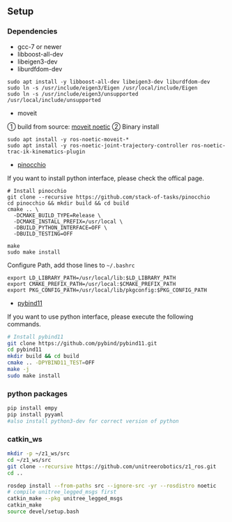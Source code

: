 ## Setup

### Dependencies

+ gcc-7 or newer
+ libboost-all-dev
+ libeigen3-dev
+ liburdfdom-dev

```shell
sudo apt install -y libboost-all-dev libeigen3-dev liburdfdom-dev
sudo ln -s /usr/include/eigen3/Eigen /usr/local/include/Eigen
sudo ln -s /usr/include/eigen3/unsupported /usr/local/include/unsupported
```
+ moveit

① build from source: [moveit noetic](https://ros-planning.github.io/moveit_tutorials/doc/getting_started/getting_started.html)
② Binary install
```
sudo apt install -y ros-noetic-moveit-*
sudo apt install -y ros-noetic-joint-trajectory-controller ros-noetic-trac-ik-kinematics-plugin
```

+ [pinocchio](https://stack-of-tasks.github.io/pinocchio/download.html)

If you want to install python interface, please check the offical page.
```
# Install pinocchio
git clone --recursive https://github.com/stack-of-tasks/pinocchio
cd pinocchio && mkdir build && cd build
cmake .. \
  -DCMAKE_BUILD_TYPE=Release \
  -DCMAKE_INSTALL_PREFIX=/usr/local \
  -DBUILD_PYTHON_INTERFACE=OFF \
  -DBUILD_TESTING=OFF 

make
sudo make install
```

Configure Path, add those lines to `~/.bashrc`
```
export LD_LIBRARY_PATH=/usr/local/lib:$LD_LIBRARY_PATH
export CMAKE_PREFIX_PATH=/usr/local:$CMAKE_PREFIX_PATH
export PKG_CONFIG_PATH=/usr/local/lib/pkgconfig:$PKG_CONFIG_PATH
```

+ [pybind11](https://github.com/pybind/pybind11) 

If you want to use python interface, please execute the following commands.

```bash
# Install pybind11
git clone https://github.com/pybind/pybind11.git
cd pybind11
mkdir build && cd build
cmake .. -DPYBIND11_TEST=OFF
make -j
sudo make install
```
### python packages
```bash
pip install empy
pip install pyyaml
#also install python3-dev for correct version of python
```

### catkin_ws

```bash
mkdir -p ~/z1_ws/src
cd ~/z1_ws/src
git clone --recursive https://github.com/unitreerobotics/z1_ros.git
cd ..

rosdep install --from-paths src --ignore-src -yr --rosdistro noetic
# compile unitree_legged_msgs first
catkin_make --pkg unitree_legged_msgs
catkin_make
source devel/setup.bash
```
